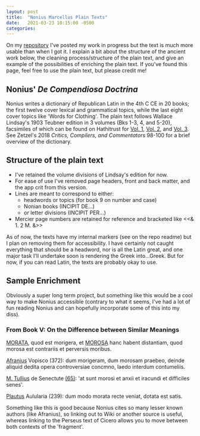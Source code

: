 ```yaml
---
layout: post
title:  "Nonius Marcellus Plain Texts"
date:   2021-03-23 10:15:00 -0500
categories: 
---
```



On my [repository](https://github.com/evacarrara/republatfrags) I've posted my work in progress but the text is much more usable than when I got it. I explain a bit about the structure of the ancient work below, the cleaning process/structure of the plain text, and give an example of the possibilities of enriching the plain text. If you've found this page, feel free to use the plain text, but please credit me!

## Nonius' *De Compendiosa Doctrina*

Nonius writes a dictionary of Republican Latin in the 4th C CE in 20 books; the first twelve cover lexical and grammatical topics, while the last eight cover topics like 'Words for Clothing'. The plain text follows Wallace Lindsay's 1903 Teubner edition in 3 volumes (Bks 1-3, 4, and 5-20), facsimiles of which can be found on Hathitrust for [Vol. 1](https://hdl.handle.net/2027/umn.319510023264422), [Vol. 2](https://hdl.handle.net/2027/umn.31951d00803858t), and [Vol. 3](https://hdl.handle.net/2027/umn.319510023264430). See Zetzel's 2018 *Critics, Compilers, and Commentators* 98-100 for a brief overview of the dictionary.

## Structure of the plain text

* I've retained the volume divisions of Lindsay's edition for now. 
* For ease of use I've removed page headers, front and back matter, and the app crit from this version.
* Lines are meant to correspond to either:
	* headwords or topics (for book 9 on number and case)
	* Nonian books (INCIPIT DE...)
	* or letter divisions (INCIPIT PER...)
* Mercier page numbers are retained for reference and bracketed like <<& 1. 2 M. &>>

As of now, the texts have my internal markers (see on the repo readme) but I plan on removing them for accessibility. I have certainly not caught everything that should be a headword, nor is all the Latin great, and one major task I'll undertake soon is rendering the Greek into...Greek. But for now, if you can read Latin, the texts are probably okay to use.

## Sample Enrichment

Obviously a super long term project, but something like this would be a cool way to make Nonius accessible (contrary to what it seems, I've had a lot of fun reading Nonius and can hopefully incorporate some of this into my diss).

### From Book V: On the Difference between Similar Meanings

[MORATA](https://logeion.uchicago.edu/moratus), quod est morigera, et [MOROSA](https://logeion.uchicago.edu/morosus) hanc habent distantiam, quod morosa est contrariis et perversis moribus. 

[Afranius](https://en.wikipedia.org/wiki/Lucius_Afranius_(poet)) Vopisco (372): dum morigeram, dum morosam praebeo, deinde aliquid dedita opera controversiae concmno, laedo interdum contumeliis. 
	
[M. Tullius](https://en.wikipedia.org/wiki/Cicero) de Senectute [(65)](http://www.perseus.tufts.edu/hopper/text?doc=Perseus%3Atext%3A2007.01.0038%3Asection%3D65): 'at sunt morosi et anxii et iracundi et difficiles senes'.

[Plautus](https://en.wikipedia.org/wiki/Plautus) Aulularia (239): dum modo morata recte veniat, dotata est satis.

Something like this is good because Nonius cites so many lesser known authors (like Afranius), so linking out to Wiki or another source is useful, whereas linking to the Perseus text of Cicero allows you to move between both contexts of the 'fragment'.




